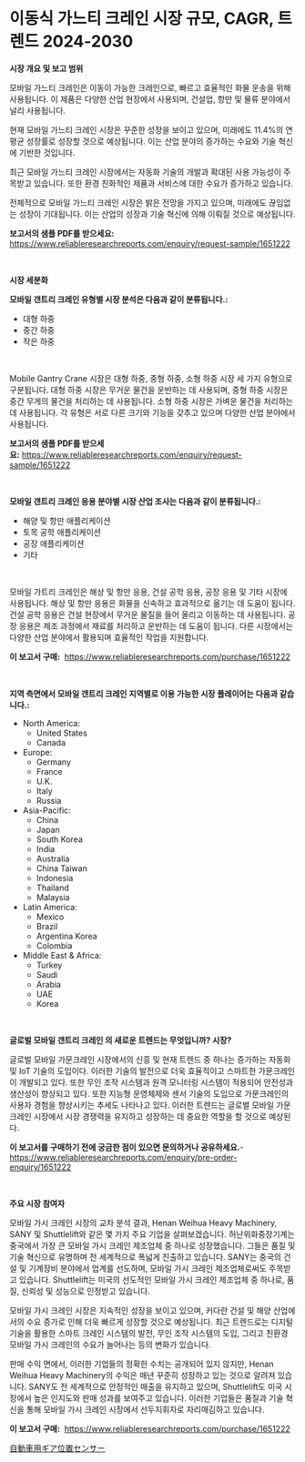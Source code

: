 <p><h1>이동식 가느티 크레인 시장 규모, CAGR, 트렌드 2024-2030</h1></p><p><strong>시장 개요 및 보고 범위</strong></p>
<p><p>모바일 가느티 크레인은 이동이 가능한 크레인으로, 빠르고 효율적인 화물 운송을 위해 사용됩니다. 이 제품은 다양한 산업 현장에서 사용되며, 건설업, 항만 및 물류 분야에서 널리 사용됩니다.</p><p>현재 모바일 가느티 크레인 시장은 꾸준한 성장을 보이고 있으며, 미래에도 11.4%의 연평균 성장률로 성장할 것으로 예상됩니다. 이는 산업 분야의 증가하는 수요와 기술 혁신에 기반한 것입니다.</p><p>최근 모바일 가느티 크레인 시장에서는 자동화 기술의 개발과 확대된 사용 가능성이 주목받고 있습니다. 또한 환경 친화적인 제품과 서비스에 대한 수요가 증가하고 있습니다.</p><p>전체적으로 모바일 가느티 크레인 시장은 밝은 전망을 가지고 있으며, 미래에도 끊임없는 성장이 기대됩니다. 이는 산업의 성장과 기술 혁신에 의해 이뤄질 것으로 예상됩니다.</p></p>
<p><strong>보고서의 샘플 PDF를 받으세요:</strong> <a href="https://www.reliableresearchreports.com/enquiry/request-sample/1651222">https://www.reliableresearchreports.com/enquiry/request-sample/1651222</a></p>
<p>&nbsp;</p>
<p><strong>시장 세분화</strong></p>
<p><strong>모바일 갠트리 크레인 유형별 시장 분석은 다음과 같이 분류됩니다.:</strong></p>
<p><ul><li>대형 하중</li><li>중간 하중</li><li>작은 하중</li></ul></p>
<p>&nbsp;</p>
<p><p>Mobile Gantry Crane 시장은 대형 하중, 중형 하중, 소형 하중 시장 세 가지 유형으로 구분됩니다. 대형 하중 시장은 무거운 물건을 운반하는 데 사용되며, 중형 하중 시장은 중간 무게의 물건을 처리하는 데 사용됩니다. 소형 하중 시장은 가벼운 물건을 처리하는 데 사용됩니다. 각 유형은 서로 다른 크기와 기능을 갖추고 있으며 다양한 산업 분야에서 사용됩니다.</p></p>
<p><strong>보고서의 샘플 PDF를 받으세요:</strong>&nbsp;<a href="https://www.reliableresearchreports.com/enquiry/request-sample/1651222">https://www.reliableresearchreports.com/enquiry/request-sample/1651222</a></p>
<p>&nbsp;</p>
<p><strong> 모바일 갠트리 크레인 응용 분야별 시장 산업 조사는 다음과 같이 분류됩니다.:</strong></p>
<p><ul><li>해양 및 항만 애플리케이션</li><li>토목 공학 애플리케이션</li><li>공장 애플리케이션</li><li>기타</li></ul></p>
<p>&nbsp;</p>
<p><p>모바일 가트리 크레인은 해상 및 항만 응용, 건설 공학 응용, 공장 응용 및 기타 시장에 사용됩니다. 해상 및 항만 응용은 화물을 신속하고 효과적으로 옮기는 데 도움이 됩니다. 건설 공학 응용은 건설 현장에서 무거운 물질을 들어 올리고 이동하는 데 사용됩니다. 공장 응용은 제조 과정에서 재료를 처리하고 운반하는 데 도움이 됩니다. 다른 시장에서는 다양한 산업 분야에서 활용되며 효율적인 작업을 지원합니다.</p></p>
<p><strong>이 보고서 구매:</strong>&nbsp; <a href="https://www.reliableresearchreports.com/purchase/1651222">https://www.reliableresearchreports.com/purchase/1651222</a></p>
<p>&nbsp;</p>
<p><strong>지역 측면에서 모바일 갠트리 크레인 지역별로 이용 가능한 시장 플레이어는 다음과 같습니다.:</strong></p>
<p><ul>
    <li>
        North America:
        <ul>
            <li>United States</li>
            <li>Canada</li>
        </ul>
    </li>
    <li>
        Europe:
        <ul>
            <li>Germany</li>
            <li>France</li>
            <li>U.K.</li>
            <li>Italy</li>
            <li>Russia</li>
        </ul>
    </li>
    <li>
        Asia-Pacific:
        <ul>
            <li>China</li>
            <li>Japan</li>
            <li>South Korea</li>
            <li>India</li>
            <li>Australia</li>
            <li>China Taiwan</li>
            <li>Indonesia</li>
            <li>Thailand</li>
            <li>Malaysia</li>
        </ul>
    </li>
    <li>
        Latin America:
        <ul>
            <li>Mexico</li>
            <li>Brazil</li>
            <li>Argentina Korea</li>
            <li>Colombia</li>
        </ul>
    </li>
    <li>
        Middle East & Africa:
        <ul>
            <li>Turkey</li>
            <li>Saudi</li>
            <li>Arabia</li>
            <li>UAE</li>
            <li>Korea</li>
        </ul>
    </li>
    </ul></p>
<p>&nbsp;</p>
<p><strong>글로벌 모바일 갠트리 크레인 의 새로운 트렌드는 무엇입니까? 시장?</strong></p>
<p><p>글로벌 모바일 가문크레인 시장에서의 신흥 및 현재 트렌드 중 하나는 증가하는 자동화 및 IoT 기술의 도입이다. 이러한 기술의 발전으로 더욱 효율적이고 스마트한 가문크레인이 개발되고 있다. 또한 무인 조작 시스템과 원격 모니터링 시스템이 적용되어 안전성과 생산성이 향상되고 있다. 또한 지능형 운영체제와 센서 기술의 도입으로 가문크레인의 사용자 경험을 향상시키는 추세도 나타나고 있다. 이러한 트렌드는 글로벌 모바일 가문크레인 시장에서 시장 경쟁력을 유지하고 성장하는 데 중요한 역할을 할 것으로 예상된다.</p></p>
<p><strong>이 보고서를 구매하기 전에 궁금한 점이 있으면 문의하거나 공유하세요.</strong>- <a href="https://www.reliableresearchreports.com/enquiry/pre-order-enquiry/1651222">https://www.reliableresearchreports.com/enquiry/pre-order-enquiry/1651222</a></p>
<p>&nbsp;</p>
<p><strong>주요 시장 참여자</strong></p>
<p><p>모바일 가시 크레인 시장의 교차 분석 결과, Henan Weihua Heavy Machinery, SANY 및 Shuttlelift와 같은 몇 가지 주요 기업을 살펴보겠습니다. 허난위화중장기계는 중국에서 가장 큰 모바일 가시 크레인 제조업체 중 하나로 성장했습니다. 그들은 품질 및 기술 혁신으로 유명하며 전 세계적으로 폭넓게 진출하고 있습니다. SANY는 중국의 건설 및 기계장비 분야에서 업계를 선도하며, 모바일 가시 크레인 제조업체로써도 주목받고 있습니다. Shuttlelift는 미국의 선도적인 모바일 가시 크레인 제조업체 중 하나로, 품질, 신뢰성 및 성능으로 인정받고 있습니다.</p><p>모바일 가시 크레인 시장은 지속적인 성장을 보이고 있으며, 커다란 건설 및 해양 산업에서의 수요 증가로 인해 더욱 빠르게 성장할 것으로 예상됩니다. 최근 트렌드로는 디지털 기술을 활용한 스마트 크레인 시스템의 발전, 무인 조작 시스템의 도입, 그리고 친환경 모바일 가시 크레인의 수요가 늘어나는 등의 변화가 있습니다.</p><p>판매 수익 면에서, 이러한 기업들의 정확한 수치는 공개되어 있지 않지만, Henan Weihua Heavy Machinery의 수익은 매년 꾸준히 성장하고 있는 것으로 알려져 있습니다. SANY도 전 세계적으로 안정적인 매출을 유지하고 있으며, Shuttlelift도 미국 시장에서 높은 인지도와 판매 성과를 보여주고 있습니다. 이러한 기업들은 품질과 기술 혁신을 통해 모바일 가시 크레인 시장에서 선두지휘자로 자리매김하고 있습니다.</p></p>
<p><strong>이 보고서 구매:</strong>&nbsp;&nbsp;<a href="https://www.reliableresearchreports.com/purchase/1651222">https://www.reliableresearchreports.com/purchase/1651222</a></p>
<p><p><a href="https://medium.com/@mares423/%E8%87%AA%E5%8B%95%E8%BB%8A%E3%82%AE%E3%82%A2%E3%83%9D%E3%82%B8%E3%82%B7%E3%83%A7%E3%83%B3%E3%82%BB%E3%83%B3%E3%82%B5%E3%83%BC%E3%81%AE%E5%B8%82%E5%A0%B4%E8%A6%8F%E6%A8%A1-cagr-%E3%83%88%E3%83%AC%E3%83%B3%E3%83%89-2024-2030-e1c632ec3d59">自動車用ギア位置センサー</a></p></p>
